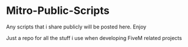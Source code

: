 # Mitro-Public-Scripts
Any scripts that i share publicly will be posted here. Enjoy



Just a repo for all the stuff i use when developing FiveM related projects
